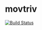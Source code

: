 movtriv
=======
[![Build Status](https://travis-ci.org/koos303/movtriv.png)](https://travis-ci.org/koos303/movtriv)
